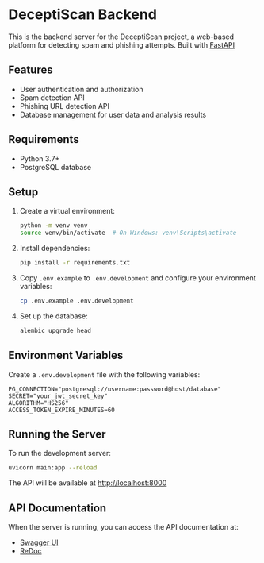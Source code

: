 # DeceptiScan Backend

This is the backend server for the DeceptiScan project, a web-based platform for detecting spam and phishing attempts.
Built with [FastAPI](https://fastapi.tiangolo.com/)

## Features

- User authentication and authorization
- Spam detection API
- Phishing URL detection API
- Database management for user data and analysis results

## Requirements

- Python 3.7+
- PostgreSQL database

## Setup

1. Create a virtual environment:
   ```bash
   python -m venv venv
   source venv/bin/activate  # On Windows: venv\Scripts\activate
   ```
2. Install dependencies:
   ```bash
   pip install -r requirements.txt
   ```
3. Copy `.env.example` to `.env.development` and configure your environment variables:
   ```bash
   cp .env.example .env.development
   ```
4. Set up the database:
   ```bash
   alembic upgrade head
   ```

## Environment Variables

Create a `.env.development` file with the following variables:

```
PG_CONNECTION="postgresql://username:password@host/database"
SECRET="your_jwt_secret_key"
ALGORITHM="HS256"
ACCESS_TOKEN_EXPIRE_MINUTES=60
```

## Running the Server

To run the development server:

```bash
uvicorn main:app --reload
```

The API will be available at [http://localhost:8000](http://localhost:8000)

## API Documentation

When the server is running, you can access the API documentation at:

- [Swagger UI](http://localhost:8000/docs)
- [ReDoc](http://localhost:8000/redoc)
